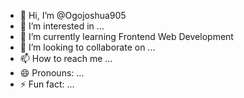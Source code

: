 - 👋 Hi, I’m @Ogojoshua905
- 👀 I’m interested in ...
- 🌱 I’m currently learning Frontend Web Development
- 💞️ I’m looking to collaborate on ...
- 📫 How to reach me ...
- 😄 Pronouns: ...
- ⚡ Fun fact: ...

<!---
Ogojoshua905/Ogojoshua905 is a ✨ special ✨ repository because its `README.md` (this file) appears on your GitHub profile.
You can click the Preview link to take a look at your changes.
--->
